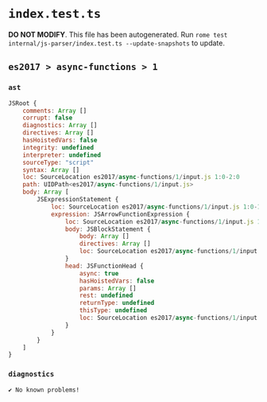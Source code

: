 # `index.test.ts`

**DO NOT MODIFY**. This file has been autogenerated. Run `rome test internal/js-parser/index.test.ts --update-snapshots` to update.

## `es2017 > async-functions > 1`

### `ast`

```javascript
JSRoot {
	comments: Array []
	corrupt: false
	diagnostics: Array []
	directives: Array []
	hasHoistedVars: false
	integrity: undefined
	interpreter: undefined
	sourceType: "script"
	syntax: Array []
	loc: SourceLocation es2017/async-functions/1/input.js 1:0-2:0
	path: UIDPath<es2017/async-functions/1/input.js>
	body: Array [
		JSExpressionStatement {
			loc: SourceLocation es2017/async-functions/1/input.js 1:0-1:14
			expression: JSArrowFunctionExpression {
				loc: SourceLocation es2017/async-functions/1/input.js 1:0-1:14
				body: JSBlockStatement {
					body: Array []
					directives: Array []
					loc: SourceLocation es2017/async-functions/1/input.js 1:12-1:14
				}
				head: JSFunctionHead {
					async: true
					hasHoistedVars: false
					params: Array []
					rest: undefined
					returnType: undefined
					thisType: undefined
					loc: SourceLocation es2017/async-functions/1/input.js 1:0-1:11
				}
			}
		}
	]
}
```

### `diagnostics`

```
✔ No known problems!

```
